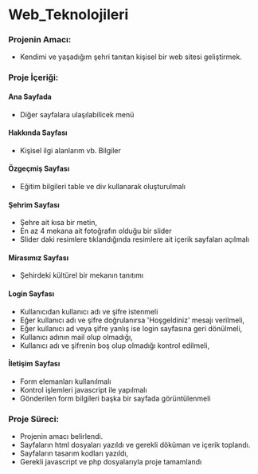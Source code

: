 # Web_Teknolojileri
### Projenin Amacı:
  - Kendimi ve yaşadığım şehri tanıtan kişisel bir web sitesi geliştirmek.
### Proje İçeriği:
#### Ana Sayfada
  - Diğer sayfalara ulaşılabilicek menü
#### Hakkında Sayfası
  - Kişisel ilgi alanlarım vb. Bilgiler
#### Özgeçmiş Sayfası
  - Eğitim bilgileri table ve div kullanarak oluşturulmalı
#### Şehrim Sayfası
  - Şehre ait kısa bir metin,
  - En az 4 mekana ait fotoğrafın olduğu bir slider
  - Slider daki resimlere tıklandığında resimlere ait içerik sayfaları açılmalı
#### Mirasımız Sayfası
  - Şehirdeki kültürel bir mekanın tanıtımı
#### Login Sayfası
  - Kullanıcıdan kullanıcı adı ve şifre istenmeli
  - Eğer kullanıcı adı ve şifre doğrulanırsa 'Hoşgeldiniz' mesajı verilmeli,
  - Eğer kullanıcı ad veya şifre yanlış ise login sayfasına geri dönülmeli,
  - Kullanıcı adının mail olup olmadığı,
  - Kullanıcı adı ve şifrenin boş olup olmadığı kontrol edilmeli,
#### İletişim Sayfası
  - Form elemanları kullanılmalı
  - Kontrol işlemleri javascript ile yapılmalı
  - Gönderilen form bilgileri başka bir sayfada görüntülenmeli
### Proje Süreci:
  - Projenin amacı belirlendi.
  - Sayfaların html dosyaları yazıldı ve gerekli döküman ve içerik toplandı.
  - Sayfaların tasarım kodları yazıldı,
  - Gerekli javascript ve php dosyalarıyla proje tamamlandı
